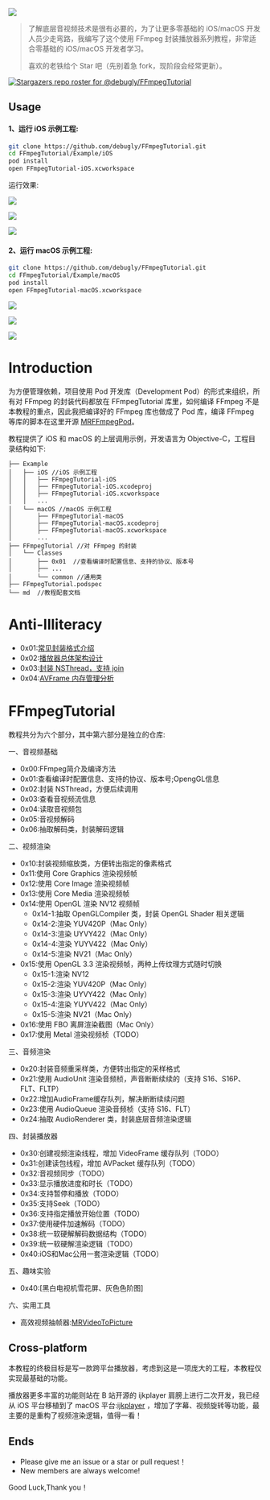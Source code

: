 [![](md/imgs/ffmpeg.png)](https://ffmpeg.org/) 


> 了解底层音视频技术是很有必要的，为了让更多零基础的 iOS/macOS 开发人员少走弯路，我编写了这个使用 FFmpeg 封装播放器系列教程，非常适合零基础的 iOS/macOS 开发者学习。 
> 
> 喜欢的老铁给个 Star 吧（先别着急 fork，现阶段会经常更新）。

[![Stargazers repo roster for @debugly/FFmpegTutorial](https://reporoster.com/stars/debugly/FFmpegTutorial)](https://github.com/debugly/FFmpegTutorial/stargazers)

## Usage

#### 1、运行 iOS 示例工程:

```bash
git clone https://github.com/debugly/FFmpegTutorial.git
cd FFmpegTutorial/Example/iOS
pod install
open FFmpegTutorial-iOS.xcworkspace
```

运行效果:

![](md/imgs/ios-snapshot-1.png)

![](md/imgs/ios-snapshot-2.png)

![](md/imgs/ios-snapshot-3.png)


#### 2、运行 macOS 示例工程:

```bash
git clone https://github.com/debugly/FFmpegTutorial.git
cd FFmpegTutorial/Example/macOS
pod install
open FFmpegTutorial-macOS.xcworkspace
```

![](md/imgs/macos-snapshot-1.png)

![](md/imgs/macos-snapshot-2.png)

![](md/imgs/macos-snapshot-3.png)

# Introduction

为方便管理依赖，项目使用 Pod 开发库（Development Pod）的形式来组织，所有对 FFmpeg 的封装代码都放在 FFmpegTutorial 库里，如何编译 FFmpeg 不是本教程的重点，因此我把编译好的 FFmpeg 库也做成了 Pod 库，编译 FFmpeg 等库的脚本在这里开源 [MRFFmpegPod](https://github.com/debugly/MRFFToolChainPod)。

教程提供了 iOS 和 macOS 的上层调用示例，开发语言为 Objective-C，工程目录结构如下:

```
├── Example
│   ├── iOS //iOS 示例工程
│   │   ├── FFmpegTutorial-iOS
│   │   ├── FFmpegTutorial-iOS.xcodeproj
│   │   ├── FFmpegTutorial-iOS.xcworkspace
│   │   ...
│   └── macOS //macOS 示例工程
│       ├── FFmpegTutorial-macOS
│       ├── FFmpegTutorial-macOS.xcodeproj
│       ├── FFmpegTutorial-macOS.xcworkspace
│       ...
├── FFmpegTutorial //对 FFmpeg 的封装
│   └── Classes
│       ├── 0x01  //查看编译时配置信息、支持的协议、版本号
│       ├── ...
│       └── common //通用类
├── FFmpegTutorial.podspec
└── md  //教程配套文档        
```

# Anti-Illiteracy

- 0x01:[常见封装格式介绍](md/illiteracy/0x01.md)
- 0x02:[播放器总体架构设计](md/illiteracy/0x02.md)
- 0x03:[封装 NSThread，支持 join](md/illiteracy/0x03.md)
- 0x04:[AVFrame 内存管理分析](md/illiteracy/0x04.md)

# FFmpegTutorial

教程共分为六个部分，其中第六部分是独立的仓库:

一、音视频基础

- 0x00:FFmpeg简介及编译方法
- 0x01:查看编译时配置信息、支持的协议、版本号;OpengGL信息
- 0x02:封装 NSThread，方便后续调用
- 0x03:查看音视频流信息
- 0x04:读取音视频包
- 0x05:音视频解码
- 0x06:抽取解码类，封装解码逻辑

二、视频渲染

- 0x10:封装视频缩放类，方便转出指定的像素格式
- 0x11:使用 Core Graphics 渲染视频帧
- 0x12:使用 Core Image 渲染视频帧
- 0x13:使用 Core Media 渲染视频帧
- 0x14:使用 OpenGL 渲染 NV12 视频帧
    - 0x14-1:抽取 OpenGLCompiler 类，封装 OpenGL Shader 相关逻辑
    - 0x14-2:渲染 YUV420P（Mac Only）
    - 0x14-3:渲染 UYVY422（Mac Only）
    - 0x14-4:渲染 YUYV422（Mac Only）
    - 0x14-5:渲染 NV21（Mac Only）
- 0x15:使用 OpenGL 3.3 渲染视频帧，两种上传纹理方式随时切换
    - 0x15-1:渲染 NV12
    - 0x15-2:渲染 YUV420P（Mac Only）
    - 0x15-3:渲染 UYVY422（Mac Only）
    - 0x15-4:渲染 YUYV422（Mac Only）
    - 0x15-5:渲染 NV21（Mac Only）
- 0x16:使用 FBO 离屏渲染截图（Mac Only）
- 0x17:使用 Metal 渲染视频桢（TODO）

三、音频渲染

- 0x20:封装音频重采样类，方便转出指定的采样格式
- 0x21:使用 AudioUnit 渲染音频桢，声音断断续续的（支持 S16、S16P、FLT、FLTP）
- 0x22:增加AudioFrame缓存队列，解决断断续续问题
- 0x23:使用 AudioQueue 渲染音频桢（支持 S16、FLT）
- 0x24:抽取 AudioRenderer 类，封装底层音频渲染逻辑

四、封装播放器

- 0x30:创建视频渲染线程，增加 VideoFrame 缓存队列（TODO）
- 0x31:创建读包线程，增加 AVPacket 缓存队列（TODO）
- 0x32:音视频同步（TODO）
- 0x33:显示播放进度和时长（TODO）
- 0x34:支持暂停和播放（TODO）
- 0x35:支持Seek（TODO）
- 0x36:支持指定播放开始位置（TODO）
- 0x37:使用硬件加速解码（TODO）
- 0x38:统一软硬解解码数据结构（TODO）
- 0x39:统一软硬解渲染逻辑（TODO）
- 0x40:iOS和Mac公用一套渲染逻辑（TODO）

五、趣味实验

- 0x40:[黑白电视机雪花屏、灰色色阶图] 

六、实用工具

- 高效视频抽帧器:[MRVideoToPicture](https://github.com/debugly/MRVideoToPicture)

## Cross-platform

本教程的终极目标是写一款跨平台播放器，考虑到这是一项庞大的工程，本教程仅实现最基础的功能。

播放器更多丰富的功能则站在 B 站开源的 ijkplayer 肩膀上进行二次开发，我已经从 iOS 平台移植到了 macOS 平台:[ijkplayer](https://github.com/debugly/ijkplayer) ，增加了字幕、视频旋转等功能，最主要的是重构了视频渲染逻辑，值得一看！

## Ends

- Please give me an issue or a star or pull request！
- New members are always welcome!

Good Luck,Thank you！
